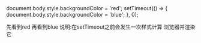 ## 
document.body.style.backgroundColor = 'red';
setTimeout(() => {
 document.body.style.backgroundColor = 'blue';
}, 0);

先看到red
再看到blue
说明:在setTimeout之前会发生一次样式计算 浏览器并渲染它